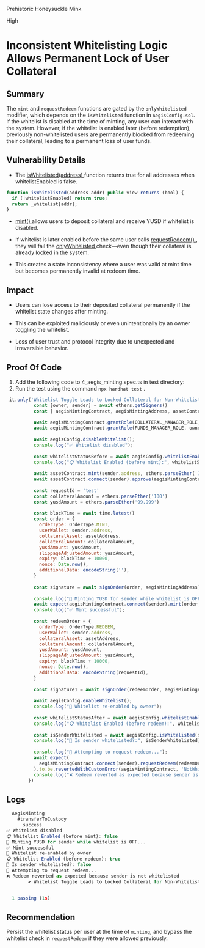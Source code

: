 Prehistoric Honeysuckle Mink

High

# Inconsistent Whitelisting Logic Allows Permanent Lock of User Collateral

## Summary
The `mint` and `requestRedeem`  functions are gated by the `onlyWhitelisted` modifier, which depends on the `isWhitelisted` function in `AegisConfig.sol`. If the whitelist is disabled at the time of minting, any user can interact with the system. However, if the whitelist is enabled later (before redemption), previously non-whitelisted users are permanently blocked from redeeming their collateral, leading to a permanent loss of user funds.

## Vulnerability Details

- The [ isWhitelisted(address) ]( https://github.com/sherlock-audit/2025-04-aegis-op-grant/blob/4aceb235db96b2299bb95ebf16e83a24f987bf3e/aegis-contracts/contracts/AegisConfig.sol#L41-L44 
 )   function returns true for all addresses when whitelistEnabled is false.
```javascript
function isWhitelisted(address addr) public view returns (bool) {
  if (!whitelistEnabled) return true;
  return _whitelist[addr];
}
```

- [ mint() ]( https://github.com/sherlock-audit/2025-04-aegis-op-grant/blob/4aceb235db96b2299bb95ebf16e83a24f987bf3e/aegis-contracts/contracts/AegisMinting.sol#L239-L242 )  allows users to deposit collateral and receive YUSD if whitelist is disabled.

- If whitelist is later enabled before the same user calls [ requestRedeem() ]( https://github.com/sherlock-audit/2025-04-aegis-op-grant/blob/4aceb235db96b2299bb95ebf16e83a24f987bf3e/aegis-contracts/contracts/AegisMinting.sol#L277-L280 ), they will fail the [ onlyWhitelisted ](https://github.com/sherlock-audit/2025-04-aegis-op-grant/blob/4aceb235db96b2299bb95ebf16e83a24f987bf3e/aegis-contracts/contracts/AegisMinting.sol#L140-L145)  check—even though their collateral is already locked in the system.

- This creates a state inconsistency where a user was valid at mint time but becomes permanently invalid at redeem time.

## Impact

- Users can lose access to their deposited collateral permanently if the whitelist state changes after minting.

- This can be exploited maliciously or even unintentionally by an owner toggling the whitelist.

- Loss of user trust and protocol integrity due to unexpected and irreversible behavior.

## Proof Of Code
1. Add the following code to 4_aegis_minting.spec.ts in test directory:
2. Run the test using the command `npx hardhat test` .
```javascript
 it.only('Whitelist Toggle Leads to Locked Collateral for Non-Whitelisted User', async () => {
          const [owner, sender] = await ethers.getSigners()
          const { aegisMintingContract, aegisMintingAddress, assetContract, assetAddress, aegisConfig } = await loadFixture(deployFixture)
        
          await aegisMintingContract.grantRole(COLLATERAL_MANAGER_ROLE, owner)
          await aegisMintingContract.grantRole(FUNDS_MANAGER_ROLE, owner)
        
          await aegisConfig.disableWhitelist();
          console.log("✅ Whitelist disabled");
        
          const whitelistStatusBefore = await aegisConfig.whitelistEnabled();
          console.log("📋 Whitelist Enabled (before mint):", whitelistStatusBefore); // false
        
          await assetContract.mint(sender.address, ethers.parseEther('1000'))
          await assetContract.connect(sender).approve(aegisMintingContract, ethers.parseEther('1000'))
        
          const requestId = 'test'
          const collateralAmount = ethers.parseEther('100')
          const yusdAmount = ethers.parseEther('99.999')
        
          const blockTime = await time.latest()
          const order = {
            orderType: OrderType.MINT,
            userWallet: sender.address,
            collateralAsset: assetAddress,
            collateralAmount: collateralAmount,
            yusdAmount: yusdAmount,
            slippageAdjustedAmount: yusdAmount,
            expiry: blockTime + 10000,
            nonce: Date.now(),
            additionalData: encodeString(''),
          }
        
          const signature = await signOrder(order, aegisMintingAddress)
        
          console.log("🔄 Minting YUSD for sender while whitelist is OFF...");
          await expect(aegisMintingContract.connect(sender).mint(order, signature)).not.to.be.reverted
          console.log("✅ Mint successful");
        
          const redeemOrder = {
            orderType: OrderType.REDEEM,
            userWallet: sender.address,
            collateralAsset: assetAddress,
            collateralAmount: collateralAmount,
            yusdAmount: yusdAmount,
            slippageAdjustedAmount: yusdAmount,
            expiry: blockTime + 10000,
            nonce: Date.now(),
            additionalData: encodeString(requestId),
          }
        
          const signature1 = await signOrder(redeemOrder, aegisMintingAddress)
        
          await aegisConfig.enableWhitelist();
          console.log("🚫 Whitelist re-enabled by owner");
        
          const whitelistStatusAfter = await aegisConfig.whitelistEnabled();
          console.log("📋 Whitelist Enabled (before redeem):", whitelistStatusAfter); // true
        
          const isSenderWhitelisted = await aegisConfig.isWhitelisted(sender.address);
          console.log("🧾 Is sender whitelisted?:", isSenderWhitelisted); // expected: false
        
          console.log("🔁 Attempting to request redeem...");
          await expect(
            aegisMintingContract.connect(sender).requestRedeem(redeemOrder, signature1)
          ).to.be.revertedWithCustomError(aegisMintingContract, 'NotWhitelisted')
          console.log("❌ Redeem reverted as expected because sender is not whitelisted");
        })
```
## Logs
```javascript
  AegisMinting
    #transferToCustody
      success
✅ Whitelist disabled
📋 Whitelist Enabled (before mint): false
🔄 Minting YUSD for sender while whitelist is OFF...
✅ Mint successful
🚫 Whitelist re-enabled by owner
📋 Whitelist Enabled (before redeem): true
🧾 Is sender whitelisted?: false
🔁 Attempting to request redeem...
❌ Redeem reverted as expected because sender is not whitelisted
        ✔ Whitelist Toggle Leads to Locked Collateral for Non-Whitelisted User (1022ms)


  1 passing (1s)
```
## Recommendation
Persist the whitelist status per user at the time of `minting`, and bypass the whitelist check in `requestRedeem` if they were allowed previously.